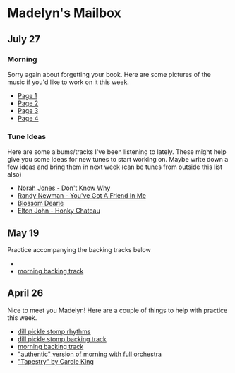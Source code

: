 # Madelyn's Mailbox

## July 27

### Morning
Sorry again about forgetting your book. Here are some pictures of the music if you'd like to work on it this week.

- [Page 1](./p1.jpg)
- [Page 2](./p2.jpg)
- [Page 3](./p3.jpg)
- [Page 4](./p4.jpg)

### Tune Ideas
Here are some albums/tracks I've been listening to lately. These might help give you some ideas for new tunes to start working on. Maybe write down a few ideas and bring them in next week (can be tunes from outside this list also)

- [Norah Jones - Don't Know Why](https://www.youtube.com/watch?v=MXIA_CcESw0)
- [Randy Newman - You've Got A Friend In Me](https://www.youtube.com/watch?v=0hG-2tQtdlE)
- [Blossom Dearie](https://www.youtube.com/watch?v=pETdS7_wXHU&t=8s)
- [Elton John - Honky Chateau](https://www.youtube.com/watch?v=G_GK-sfucvo)


## May 19

Practice accompanying the backing tracks below

- [](./beauty.mp3)
- [morning backing track](./morning.mp3)

## April 26

Nice to meet you Madelyn! Here are a couple of things to help with practice this week.

- [dill pickle stomp rhythms](./dill.mp3)
- [dill pickle stomp backing track](./backing.mp3)
- [morning backing track](./morning.mp3)
- ["authentic" version of morning with full orchestra](https://youtube.com/watch?v=SS7-Gwz1Zio)
- ["Tapestry" by Carole King](https://youtube.com/watch?v=SyQ-TgA6bQk)
